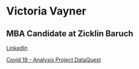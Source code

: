 # Victoria Vayner 
## MBA Candidate at Zicklin Baruch 


[LinkedIn](https://www.linkedin.com/in/victoriavayner/)


[Covid 19 - Analysis Project DataQuest](https://github.com/vikivayner/covid19analysis/blob/main/COVID19%20Analysis.R)
